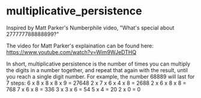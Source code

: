 # multiplicative_persistence
Inspired by Matt Parker's Numberphile video, "What's special about 277777788888899?"

The video for Matt Parker's explaination can be found here:
https://www.youtube.com/watch?v=Wim9WJeDTHQ

In short, multiplicative persistence is the number of times you can multiply the digits in a number together, and repeat that again with the result, until you reach a single digit number. For example, the number 68889 will last for 7 steps:
6 x 8 x 8 x 8 x 9 = 27648
2 x 7 x 6 x 4 x 8 = 2688
2 x 6 x 8 x 8 = 768
7 x 6 x 8 = 336
3 x 3 x 6 = 54
5 x 4 = 20
2 x 0 = 0

